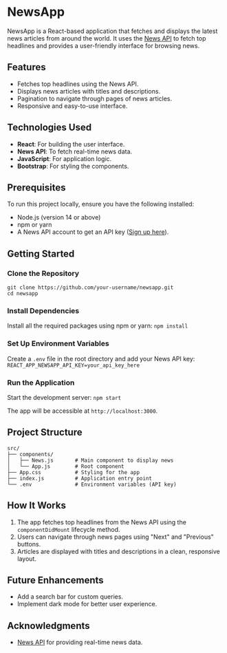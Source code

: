 # NewsApp

NewsApp is a React-based application that fetches and displays the latest news articles from around the world. It uses the [News API](https://newsapi.org/) to fetch top headlines and provides a user-friendly interface for browsing news.

## Features

-   Fetches top headlines using the News API.
-   Displays news articles with titles and descriptions.
-   Pagination to navigate through pages of news articles.
-   Responsive and easy-to-use interface.

## Technologies Used

-   **React**: For building the user interface.
-   **News API**: To fetch real-time news data.
-   **JavaScript**: For application logic.
-   **Bootstrap**: For styling the components.

## Prerequisites

To run this project locally, ensure you have the following installed:

-   Node.js (version 14 or above)
-   npm or yarn
-   A News API account to get an API key ([Sign up here](https://newsapi.org/)).

## Getting Started

### Clone the Repository

```
git clone https://github.com/your-username/newsapp.git
cd newsapp
```

### Install Dependencies

Install all the required packages using npm or yarn:
`npm install`

### Set Up Environment Variables

Create a `.env` file in the root directory and add your News API key:
`REACT_APP_NEWSAPP_API_KEY=your_api_key_here`

### Run the Application

Start the development server:
`npm start`

The app will be accessible at `http://localhost:3000`.

## Project Structure

```
src/
├── components/
│   ├── News.js       # Main component to display news
│   └── App.js        # Root component
├── App.css           # Styling for the app
├── index.js          # Application entry point
└── .env              # Environment variables (API key)
```

## How It Works

1. The app fetches top headlines from the News API using the `componentDidMount` lifecycle method.
2. Users can navigate through news pages using "Next" and "Previous" buttons.
3. Articles are displayed with titles and descriptions in a clean, responsive layout.

## Future Enhancements

-   Add a search bar for custom queries.
-   Implement dark mode for better user experience.

## Acknowledgments

-   [News API](https://newsapi.org/) for providing real-time news data.
